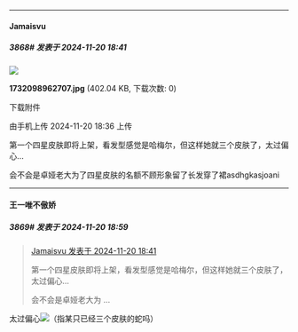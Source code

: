 ﻿
*****

####  Jamaisvu  
##### 3868#       发表于 2024-11-20 18:41

<img src="https://img.saraba1st.com/forum/202411/20/183644g11qm19k51j54j45.jpg" referrerpolicy="no-referrer">

<strong>1732098962707.jpg</strong> (402.04 KB, 下载次数: 0)

下载附件

由手机上传
2024-11-20 18:36 上传

第一个四星皮肤即将上架，看发型感觉是哈梅尔，但这样她就三个皮肤了，太过偏心...

会不会是卓娅老大为了四星皮肤的名额不顾形象留了长发穿了裙asdhgkasjoani


*****

####  王一唯不傲娇  
##### 3869#       发表于 2024-11-20 18:59

<blockquote><a href="httphttps://bbs.saraba1st.com/2b/forum.php?mod=redirect&amp;goto=findpost&amp;pid=66739426&amp;ptid=2064739" target="_blank">Jamaisvu 发表于 2024-11-20 18:41</a>

第一个四星皮肤即将上架，看发型感觉是哈梅尔，但这样她就三个皮肤了，太过偏心...

会不会是卓娅老大为 ...</blockquote>
太过偏心<img src="https://static.saraba1st.com/image/smiley/face2017/067.png" referrerpolicy="no-referrer">（指某只已经三个皮肤的蛇吗）

